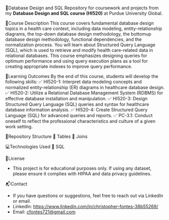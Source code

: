 📁Database Design and SQL
Repository for coursework and projects from  my **Database Design and SQL course (HI520)** at Purdue University Global.

📖Course Description 
This course covers fundamental database design topics in a health care context, including data modeling, entity-relationship diagrams, the top-down database design methodology, the bottomup database design methodology, functional dependencies, and the normalization process. You will learn about Structured Query Language (SQL), which is used to retrieve and modify health
care-related data in relational databases. This course emphasizes designing queries for optimum performance and using query execution plans as a tool for creating appropriate indexes to improve query performance.

🎯Learning Outcomes
By the end of this course, students will develop the following skills:
✅ HI520-1: Interpret data modeling concepts and normalized entity-relationship (ER) diagrams in healthcare database design.
✅ HI520-2: Utilize a Relational Database Management System (RDBMS) for effective database installation and manipulation.
✅ HI520-3: Design Structured Query Language (SQL) queries and syntax for healthcare database information analysis.
✅ HI520-4: Create Structured Query Language (SQL) for advanced queries and reports.
✅ PC-3.1: Conduct oneself to reflect the professional characteristics and culture of a given work setting.

📁Repository Structure
  📁 Tables
  📁 Joins

💻Technologies Used
  📁 SQL

📜License
  - This project is for educational purposes only. If using any dataset, please ensure it complies with HIPAA and data privacy guidelines.

📬Contact
  - If you have questions or suggestions, feel free to reach out via LinkedIn or email.
  - LinkedIn: https://www.linkedin.com/in/christopher-fontes-38b55269/
  - Email: cfontes721@gmail.com 
